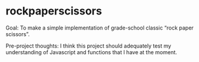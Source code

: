 # rockpaperscissors

Goal: To make a simple implementation of grade-school classic “rock paper scissors”.

Pre-project thoughts: I think this project should adequately test my understanding of Javascript and functions that I have at the moment.